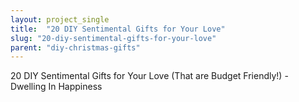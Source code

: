 ```yaml
---
layout: project_single
title:  "20 DIY Sentimental Gifts for Your Love"
slug: "20-diy-sentimental-gifts-for-your-love"
parent: "diy-christmas-gifts"
---
```

20 DIY Sentimental Gifts for Your Love (That are Budget Friendly!) - Dwelling In Happiness
